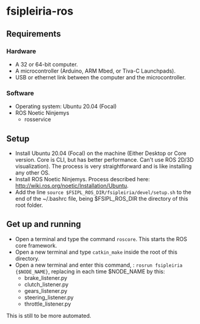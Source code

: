 # fsipleiria-ros

## Requirements

### Hardware 

- A 32 or 64-bit computer.
- A microcontroller (Arduino, ARM Mbed, or Tiva-C Launchpads).
- USB or ethernet link between the computer and the microcontroller.

### Software

- Operating system: Ubuntu 20.04 (Focal)
- ROS Noetic Ninjemys
    - rosservice

## Setup

- Install Ubuntu 20.04 (Focal) on the machine (Either Desktop or Core version. Core is CLI, but has better performance. Can't use ROS 2D/3D visualization). The process is very straightforward and is like installing any other OS.
- Install ROS Noetic Ninjemys. Process described here: http://wiki.ros.org/noetic/Installation/Ubuntu.
- Add the line ```source $FSIPL_ROS_DIR/fsipleiria/devel/setup.sh``` to the end of the ~/.bashrc file, being $FSIPL_ROS_DIR the directory of this root folder.

## Get up and running

- Open a terminal and type the command ```roscore```. This starts the ROS core framework.
- Open a new terminal and type ```catkin_make``` inside the root of this directory.
- Open a new terminal and enter this command, : ```rosrun fsipleiria {$NODE_NAME}```, replacing in each time $NODE_NAME by this:
    - brake_listener.py
    - clutch_listener.py
    - gears_listener.py
    - steering_listener.py
    - throttle_listener.py

This is still to be more automated.